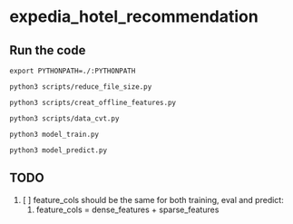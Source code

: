 # expedia_hotel_recommendation



## Run the code

```shell
export PYTHONPATH=./:PYTHONPATH

python3 scripts/reduce_file_size.py

python3 scripts/creat_offline_features.py

python3 scripts/data_cvt.py

python3 model_train.py

python3 model_predict.py

```
## TODO 
1. [ ] feature_cols should be the same for both training, eval and predict: 
    1. feature_cols = dense_features + sparse_features